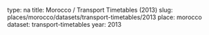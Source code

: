 type: na
title: Morocco / Transport Timetables (2013)
slug: places/morocco/datasets/transport-timetables/2013
place: morocco
dataset: transport-timetables
year: 2013

